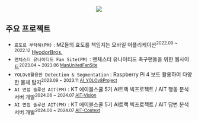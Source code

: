 <p align='center'>
    <img src="https://capsule-render.vercel.app/api?type=waving&color=auto&height=300&section=header&text=HuiGwon's%20Github&fontSize=90&animation=fadeIn&fontAlignY=38&desc=AI%20Developer%20and%20BE%20Developer&descAlignY=51&descAlign=62"/>
</p>


## 주요 프로젝트
- `효도르 부탁해(PM)` : MZ들의 효도를 책임지는 모바일 어플리케이션<sup>2022.09 ~ 2022.12</sup> [HyodorBros.](https://github.com/AnthonyRyu/HyodorBros.)
- `맨체스터 유나이티드 Fan Site(PM)` : 맨체스터 유나이티드 축구팬들을 위한 웹사이트<sup>2023.04 ~ 2023.06 [ManUnitedFanSite](https://github.com/AnthonyRyu/ManUnitedFanSite)
- `YOLOv8활용한 Detection & Segmentation` : Raspberry Pi 4 보드 활용하여 다양한 물체 탐지<sup>2023.09 ~ 2023.11 [AI_YOLOv8Project](https://github.com/AnthonyRyu/AI_YOLOv8Project)
- `AI 면접 솔루션 AIT(PM)` : KT 에이블스쿨 5기 AI트랙 빅프로젝트 / AIT 행동 분석 서버 개발<sup>2024.06 ~ 2024.07 [AIT-Vision](https://github.com/AnthonyRyu/AIT-Vision)
- `AI 면접 솔루션 AIT(PM)` : KT 에이블스쿨 5기 AI트랙 빅프로젝트 / AIT 답변 분석 서버 개발<sup>2024.06 ~ 2024.07 [AIT-Context](https://github.com/AnthonyRyu/AIT-Context)
